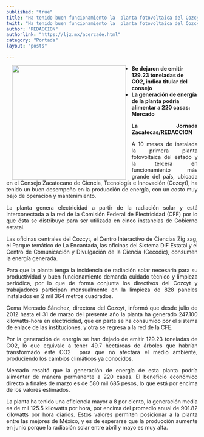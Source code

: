 ```yaml
---
published: "true"
title: "Ha tenido buen funcionamiento la  planta fotovoltaica del Cozcyt: directora"
twitt: "Ha tenido buen funcionamiento la  planta fotovoltaica del Cozcyt: directora"
author: "REDACCION"
authorlink: "https://ljz.mx/acercade.html"
category: "Portada"
layout: "posts"

---
```


<img src="http://ljz.mx/images/stories/fotos_mayo2013/p7 cozcyt.jpg" border="0" width="300" style="margin-left: 15px; margin-right: 15px; float: left;" />

*   **Se dejaron de emitir 129.23 toneladas de CO2, indica titular del consejo**
*   **La generación de energía de la planta podría alimentar a 220 casas: Mercado**

<p style="text-align: justify;">
  <strong>La Jornada Zacatecas/REDACCION</strong>
</p>

<p style="text-align: justify;">
  A 10 meses de instalada la primera planta fotovoltaica del estado y la tercera en funcionamiento más grande del país, ubicada en el Consejo Zacatecano de Ciencia, Tecnología e Innovación (Cozcyt), ha tenido un buen desempeño en la producción de energía, con un costo muy bajo de operación y mantenimiento.
</p>

<p style="text-align: justify;">
  La planta genera electricidad a partir de la radiación solar y está interconectada a la red de la Comisión Federal de Electricidad (CFE) por lo que ésta se distribuye para ser utilizada en cinco instancias de Gobierno estatal.
</p>

<p style="text-align: justify;">
  Las oficinas centrales del Cozcyt, el Centro Interactivo de Ciencias Zig zag, el Parque temático de La Encantada, las oficinas del Sistema DIF Estatal y el Centro de Comunicación y Divulgación de la Ciencia (Cecodic), consumen la energía generada.
</p>

<p style="text-align: justify;">
  Para que la planta tenga la incidencia de radiación solar necesaria para su productividad y buen funcionamiento demanda cuidado técnico y limpieza periódica, por lo que de forma conjunta los directivos del Cozcyt y trabajadores participan mensualmente en la limpieza de 828 paneles instalados en 2 mil 364 metros cuadrados.
</p>

<p style="text-align: justify;">
  Gema Mercado Sánchez, directora del Cozcyt, informó que desde julio de 2012 hasta el 31 de marzo del presente año la planta ha generado 247.100 kilowatts-hora en electricidad, que en parte se ha consumido por el sistema de enlace de las instituciones, y otra se regresa a la red de la CFE.
</p>

<p style="text-align: justify;">
  Por la generación de energía se han dejado de emitir 129.23 toneladas de CO2, lo que equivale a tener 49.7 hectáreas de árboles que habrían transformado este CO2  para que no afectara el medio ambiente, produciendo los cambios climáticos ya conocidos.
</p>

<p style="text-align: justify;">
  Mercado resaltó que la generación de energía de esta planta podría alimentar de manera permanente a 220 casas. El beneficio económico directo a finales de marzo es de 580 mil 685 pesos, lo que está por encima de los valores estimados.
</p>

<p style="text-align: justify;">
  La planta ha tenido una eficiencia mayor a 8 por ciento, la generación media es de mil 125.5 kilowatts por hora, por encima del promedio anual de 901.82 kilowatts por hora diarios. Estos valores permiten posicionar a la planta entre las mejores de México, y es de esperarse que la producción aumente en junio porque la radiación solar entre abril y mayo es muy alta.
</p>
